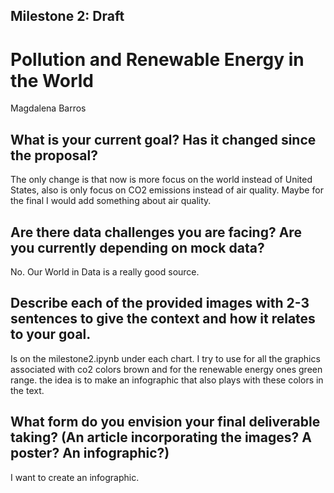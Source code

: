 ## Milestone 2: Draft

# Pollution and Renewable Energy in the World

Magdalena Barros 

## What is your current goal? Has it changed since the proposal?

The only change is that now is more focus on the world instead of United States, also is only focus on CO2 emissions instead of air quality. Maybe for the final I would add something about air quality.

## Are there data challenges you are facing? Are you currently depending on mock data?

No. Our World in Data is a really good source. 

## Describe each of the provided images with 2-3 sentences to give the context and how it relates to your goal.

Is on the milestone2.ipynb under each chart. I try to use for all the graphics associated with co2 colors brown and for the renewable energy ones green range. the idea is to make an infographic that also plays with these colors in the text.  


## What form do you envision your final deliverable taking? (An article incorporating the images? A poster? An infographic?)

I want to create an infographic. 




